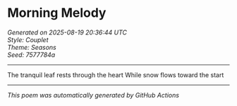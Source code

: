 # Morning Melody

*Generated on 2025-08-19 20:36:44 UTC*  
*Style: Couplet*  
*Theme: Seasons*  
*Seed: 7577784a*

---

The tranquil leaf rests through the heart
While snow flows toward the start

---

*This poem was automatically generated by GitHub Actions*
